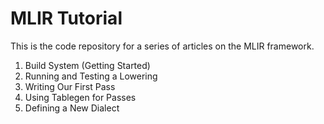 # MLIR Tutorial

This is the code repository for a series of articles
on the MLIR framework.

1. Build System (Getting Started)
2. Running and Testing a Lowering
3. Writing Our First Pass
4. Using Tablegen for Passes
5. Defining a New Dialect

